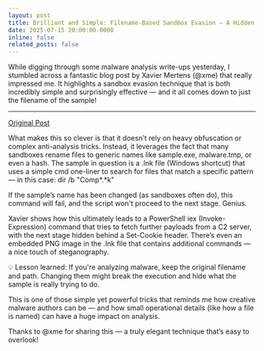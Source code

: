 ```yaml
---
layout: post
title: Brilliant and Simple: Filename-Based Sandbox Evasion – A Hidden Gem
date: 2025-07-15 20:00:00-0000
inline: false
related_posts: false
---
```


While digging through some malware analysis write-ups yesterday, I stumbled across a fantastic blog post by Xavier Mertens (@xme) that really impressed me. It highlights a sandbox evasion technique that is both incredibly simple and surprisingly effective — and it all comes down to just the filename of the sample!

---

[Original Post](https://isc.sans.edu/diary/28708)

What makes this so clever is that it doesn’t rely on heavy obfuscation or complex anti-analysis tricks. Instead, it leverages the fact that many sandboxes rename files to generic names like sample.exe, malware.tmp, or even a hash. The sample in question is a .lnk file (Windows shortcut) that uses a simple cmd one-liner to search for files that match a specific pattern — in this case: dir /b "Comp*.*k"

If the sample’s name has been changed (as sandboxes often do), this command will fail, and the script won't proceed to the next stage. Genius.

Xavier shows how this ultimately leads to a PowerShell iex (Invoke-Expression) command that tries to fetch further payloads from a C2 server, with the next stage hidden behind a Set-Cookie header. There’s even an embedded PNG image in the .lnk file that contains additional commands — a nice touch of steganography.

💡 Lesson learned: If you're analyzing malware, keep the original filename and path. Changing them might break the execution and hide what the sample is really trying to do.

This is one of those simple yet powerful tricks that reminds me how creative malware authors can be — and how small operational details (like how a file is named) can have a huge impact on analysis.

Thanks to @xme for sharing this — a truly elegant technique that’s easy to overlook!